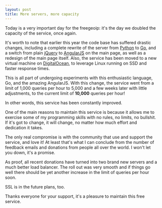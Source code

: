 ```yaml
---
layout: post
title: More servers, more capacity
---
```


Today is a very important day for the freegeoip: it's the day we doubled the
capacity of the service, once again.

It's worth to note that earlier this year the code base has suffered drastic
changes, including a complete rewrite of the server from
[Python](http://python.org) to [Go](http://golang.org), and a switch from plain
[jQuery](http://jquery.org) to [AngularJS](http://angularjs.org) on the main
page, as well as a redesign of the main page itself. Also, the service has been
moved to a new virtual machine on [DigitalOcean](https://www.digitalocean.com),
to leverage Linux running on SSD and faster response times.

This is all part of undergoing experiments with this enthusiastic language,
Go, and the amazing AngularJS. With this change, the service went from a limit
of 1,000 queries per hour to 5,000 and a few weeks later with little
adjustments, to the current limit of **10,000** queries per hour!

In other words, this service has been constantly improved.

One of the main reasons to maintain this service is because it allows me to
exercise some of my programming skills with no rules, no limits, no bullshit.
If it's got to change, it will change, no matter how much effort and
dedication it takes.

The only real compromise is with the community that use and support the
service, and love it! At least that's what I can conclude from the number of
feedback emails and donations from people all over the world. I won't let you
down, it's a promise.

As proof, all recent donations have turned into two brand new servers and
a much better load balancer. The roll out was very smooth and if things go
well there should be yet another increase in the limit of queries per hour
soon.

SSL is in the future plans, too.

Thanks everyone for your support, it's a pleasure to maintain this free service.
